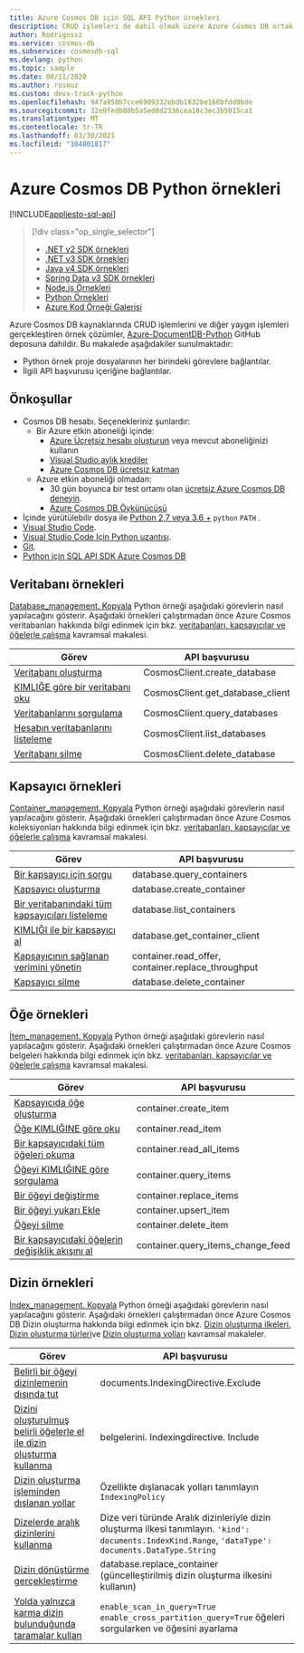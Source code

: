 ```yaml
---
title: Azure Cosmos DB için SQL API Python örnekleri
description: CRUD işlemleri de dahil olmak üzere Azure Cosmos DB ortak görevler için GitHub 'da Python örnekleri bulun.
author: Rodrigossz
ms.service: cosmos-db
ms.subservice: cosmosdb-sql
ms.devlang: python
ms.topic: sample
ms.date: 08/11/2020
ms.author: rosouz
ms.custom: devx-track-python
ms.openlocfilehash: 947a958b7cce6909332ebdb1832be168bfdd0bde
ms.sourcegitcommit: 32e0fedb80b5a5ed0d2336cea18c3ec3b5015ca1
ms.translationtype: MT
ms.contentlocale: tr-TR
ms.lasthandoff: 03/30/2021
ms.locfileid: "104801817"
---
```

# <a name="azure-cosmos-db-python-examples"></a>Azure Cosmos DB Python örnekleri
[!INCLUDE[appliesto-sql-api](includes/appliesto-sql-api.md)]

> [!div class="op_single_selector"]
> * [.NET v2 SDK örnekleri](sql-api-dotnet-samples.md)
> * [.NET v3 SDK örnekleri](sql-api-dotnet-v3sdk-samples.md)
> * [Java v4 SDK örnekleri](sql-api-java-sdk-samples.md)
> * [Spring Data v3 SDK örnekleri](sql-api-spring-data-sdk-samples.md)
> * [Node.js Örnekleri](sql-api-nodejs-samples.md)
> * [Python Örnekleri](sql-api-python-samples.md)
> * [Azure Kod Örneği Galerisi](https://azure.microsoft.com/resources/samples/?sort=0&service=cosmos-db)

Azure Cosmos DB kaynaklarında CRUD işlemlerini ve diğer yaygın işlemleri gerçekleştiren örnek çözümler, [Azure-DocumentDB-Python](https://github.com/Azure/azure-documentdb-python) GitHub deposuna dahildir. Bu makalede aşağıdakiler sunulmaktadır:

* Python örnek proje dosyalarının her birindeki görevlere bağlantılar.
* İlgili API başvurusu içeriğine bağlantılar.

## <a name="prerequisites"></a>Önkoşullar

- Cosmos DB hesabı. Seçenekleriniz şunlardır:
    * Bir Azure etkin aboneliği içinde:
        * [Azure Ücretsiz hesabı oluşturun](https://azure.microsoft.com/free) veya mevcut aboneliğinizi kullanın 
        * [Visual Studio aylık krediler](https://azure.microsoft.com/pricing/member-offers/credit-for-visual-studio-subscribers)
        * [Azure Cosmos DB ücretsiz katman](./optimize-dev-test.md#azure-cosmos-db-free-tier)
    * Azure etkin aboneliği olmadan:
        * 30 gün boyunca bir test ortamı olan [ücretsiz Azure Cosmos DB deneyin](https://azure.microsoft.com/try/cosmosdb/).
        * [Azure Cosmos DB Öykünücüsü](https://aka.ms/cosmosdb-emulator) 
- İçinde yürütülebilir dosya ile [Python 2,7 veya 3.6 +](https://www.python.org/downloads/) `python` `PATH` .
- [Visual Studio Code](https://code.visualstudio.com/).
- [Visual Studio Code Için Python uzantısı](https://marketplace.visualstudio.com/items?itemName=ms-python.python#overview).
- [Git](https://www.git-scm.com/downloads). 
- [Python için SQL API SDK Azure Cosmos DB](https://github.com/Azure/azure-sdk-for-python/tree/master/sdk/cosmos/azure-cosmos)

## <a name="database-examples"></a>Veritabanı örnekleri

[Database_management. Kopyala](https://github.com/Azure/azure-sdk-for-python/blob/master/sdk/cosmos/azure-cosmos/samples/database_management.py) Python örneği aşağıdaki görevlerin nasıl yapılacağını gösterir. Aşağıdaki örnekleri çalıştırmadan önce Azure Cosmos veritabanları hakkında bilgi edinmek için bkz. [veritabanları, kapsayıcılar ve öğelerle çalışma](account-databases-containers-items.md) kavramsal makalesi.

| Görev | API başvurusu |
| --- | --- |
| [Veritabanı oluşturma](https://github.com/Azure/azure-sdk-for-python/blob/master/sdk/cosmos/azure-cosmos/samples/database_management.py#L48-L56) |CosmosClient.create_database|
| [KIMLIĞE göre bir veritabanı oku](https://github.com/Azure/azure-sdk-for-python/blob/master/sdk/cosmos/azure-cosmos/samples/database_management.py#L59-L67) |CosmosClient.get_database_client|
| [Veritabanlarını sorgulama](https://github.com/Azure/azure-sdk-for-python/blob/master/sdk/cosmos/azure-cosmos/samples/database_management.py#L32-L67) |CosmosClient.query_databases|
| [Hesabın veritabanlarını listeleme](https://github.com/Azure/azure-sdk-for-python/blob/master/sdk/cosmos/azure-cosmos/samples/database_management.py#L70-L81) |CosmosClient.list_databases|
| [Veritabanı silme](https://github.com/Azure/azure-sdk-for-python/blob/master/sdk/cosmos/azure-cosmos/samples/database_management.py#L84-L93) |CosmosClient.delete_database|

## <a name="container-examples"></a>Kapsayıcı örnekleri

[Container_management. Kopyala](https://github.com/Azure/azure-sdk-for-python/blob/master/sdk/cosmos/azure-cosmos/samples/container_management.py) Python örneği aşağıdaki görevlerin nasıl yapılacağını gösterir. Aşağıdaki örnekleri çalıştırmadan önce Azure Cosmos koleksiyonları hakkında bilgi edinmek için bkz. [veritabanları, kapsayıcılar ve öğelerle çalışma](account-databases-containers-items.md) kavramsal makalesi.

| Görev | API başvurusu |
| --- | --- |
| [Bir kapsayıcı için sorgu](https://github.com/Azure/azure-sdk-for-python/blob/master/sdk/cosmos/azure-cosmos/samples/container_management.py#L51-L66) |database.query_containers |
| [Kapsayıcı oluşturma](https://github.com/Azure/azure-sdk-for-python/blob/master/sdk/cosmos/azure-cosmos/samples/container_management.py#L69-L163) |database.create_container |
| [Bir veritabanındaki tüm kapsayıcıları listeleme](https://github.com/Azure/azure-sdk-for-python/blob/master/sdk/cosmos/azure-cosmos/samples/container_management.py#L206-L217) |database.list_containers |
| [KIMLIĞI ile bir kapsayıcı al](https://github.com/Azure/azure-sdk-for-python/blob/master/sdk/cosmos/azure-cosmos/samples/container_management.py#L195-L203) |database.get_container_client |
| [Kapsayıcının sağlanan verimini yönetin](https://github.com/Azure/azure-sdk-for-python/blob/master/sdk/cosmos/azure-cosmos/samples/container_management.py#L166-L192) |container.read_offer, container.replace_throughput|
| [Kapsayıcı silme](https://github.com/Azure/azure-sdk-for-python/blob/master/sdk/cosmos/azure-cosmos/samples/container_management.py#L220-L229) |database.delete_container |

## <a name="item-examples"></a>Öğe örnekleri

[İtem_management. Kopyala](https://github.com/Azure/azure-sdk-for-python/blob/master/sdk/cosmos/azure-cosmos/samples/document_management.py) Python örneği aşağıdaki görevlerin nasıl yapılacağını gösterir. Aşağıdaki örnekleri çalıştırmadan önce Azure Cosmos belgeleri hakkında bilgi edinmek için bkz. [veritabanları, kapsayıcılar ve öğelerle çalışma](account-databases-containers-items.md) kavramsal makalesi.

| Görev | API başvurusu |
| --- | --- |
| [Kapsayıcıda öğe oluşturma](https://github.com/Azure/azure-sdk-for-python/blob/master/sdk/cosmos/azure-cosmos/samples/document_management.py#L26-L38) |container.create_item |
| [Öğe KIMLIĞINE göre oku](https://github.com/Azure/azure-sdk-for-python/blob/master/sdk/cosmos/azure-cosmos/samples/document_management.py#L41-L49) |container.read_item |
| [Bir kapsayıcıdaki tüm öğeleri okuma](https://github.com/Azure/azure-sdk-for-python/blob/master/sdk/cosmos/azure-cosmos/samples/document_management.py#L52-L63) |container.read_all_items |
| [Öğeyi KIMLIĞINE göre sorgulama](https://github.com/Azure/azure-sdk-for-python/blob/master/sdk/cosmos/azure-cosmos/samples/document_management.py#L66-L78) |container.query_items |
| [Bir öğeyi değiştirme](https://github.com/Azure/azure-sdk-for-python/blob/master/sdk/cosmos/azure-cosmos/samples/document_management.py#L81-L88) |container.replace_items |
| [Bir öğeyi yukarı Ekle](https://github.com/Azure/azure-sdk-for-python/blob/master/sdk/cosmos/azure-cosmos/samples/document_management.py#L91-L98) |container.upsert_item |
| [Öğeyi silme](https://github.com/Azure/azure-sdk-for-python/blob/master/sdk/cosmos/azure-cosmos/samples/document_management.py#L101-L106) |container.delete_item |
| [Bir kapsayıcıdaki öğelerin değişiklik akışını al](https://github.com/Azure/azure-sdk-for-python/blob/master/sdk/cosmos/azure-cosmos/samples/change_feed_management.py) |container.query_items_change_feed |

## <a name="indexing-examples"></a>Dizin örnekleri

[İndex_management. Kopyala](https://github.com/Azure/azure-sdk-for-python/blob/master/sdk/cosmos/azure-cosmos/samples/index_management.py) Python örneği aşağıdaki görevlerin nasıl yapılacağını gösterir. Aşağıdaki örnekleri çalıştırmadan önce Azure Cosmos DB Dizin oluşturma hakkında bilgi edinmek için bkz. [Dizin oluşturma ilkeleri](index-policy.md), [Dizin oluşturma türleri](index-overview.md#index-types)ve [Dizin oluşturma yolları](index-policy.md#include-exclude-paths) kavramsal makaleler.

| Görev | API başvurusu |
| --- | --- |
| [Belirli bir öğeyi dizinlemenin dışında tut](https://github.com/Azure/azure-sdk-for-python/blob/master/sdk/cosmos/azure-cosmos/samples/index_management.py#L145-L201) | documents.IndexingDirective.Exclude|
| [Dizini oluşturulmuş belirli öğelerle el ile dizin oluşturma kullanma](https://github.com/Azure/azure-sdk-for-python/blob/master/sdk/cosmos/azure-cosmos/samples/index_management.py#L204-L263) | belgelerini. Indexingdirective. Include |
| [Dizin oluşturma işleminden dışlanan yollar](https://github.com/Azure/azure-sdk-for-python/blob/master/sdk/cosmos/azure-cosmos/samples/index_management.py#L266-L336) |Özellikte dışlanacak yolları tanımlayın `IndexingPolicy` |
| [Dizelerde aralık dizinlerini kullanma](https://github.com/Azure/azure-sdk-for-python/blob/master/sdk/cosmos/azure-cosmos/samples/index_management.py#L401-L485) | Dize veri türünde Aralık dizinleriyle dizin oluşturma ilkesi tanımlayın. `'kind': documents.IndexKind.Range`, `'dataType': documents.DataType.String`|
| [Dizin dönüştürme gerçekleştirme](https://github.com/Azure/azure-sdk-for-python/blob/master/sdk/cosmos/azure-cosmos/samples/index_management.py#L488-L544) |database.replace_container (güncelleştirilmiş dizin oluşturma ilkesini kullanın)|
| [Yolda yalnızca karma dizin bulunduğunda taramalar kullan](https://github.com/Azure/azure-sdk-for-python/blob/master/sdk/cosmos/azure-cosmos/samples/index_management.py#L339-L398) | `enable_scan_in_query=True` `enable_cross_partition_query=True` öğeleri sorgularken ve öğesini ayarlama |
